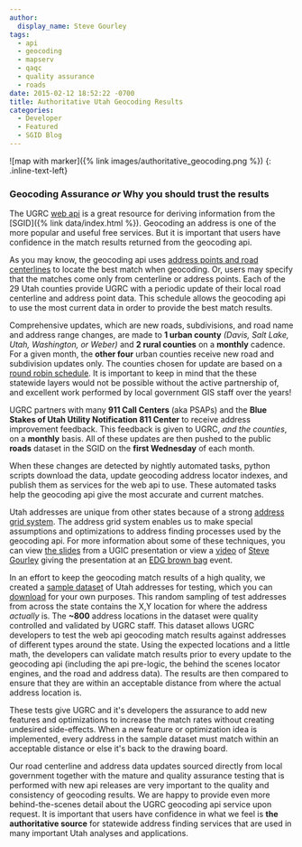 ```yaml
---
author:
  display_name: Steve Gourley
tags:
  - api
  - geocoding
  - mapserv
  - qaqc
  - quality assurance
  - roads
date: 2015-02-12 18:52:22 -0700
title: Authoritative Utah Geocoding Results
categories:
  - Developer
  - Featured
  - SGID Blog
---
```


![map with marker]({% link images/authoritative_geocoding.png %})
{: .inline-text-left}

### Geocoding Assurance _or_ Why you should trust the results

The UGRC [web api](https://api.mapserv.utah.gov) is a great resource for deriving information from the [SGID]({% link data/index.html %}). Geocoding an address is one of the more popular and useful free services. But it is important that users have confidence in the match results returned from the geocoding api.

As you may know, the geocoding api uses [address points and road centerlines](https://api.mapserv.utah.gov#geocoding) to locate the best match when geocoding. Or, users may specify that the matches come only from centerline or address points. Each of the 29 Utah counties provide UGRC with a periodic update of their local road centerline and address point data. This schedule allows the geocoding api to use the most current data in order to provide the best match results.

Comprehensive updates, which are new roads, subdivisions, and road name and address range changes, are made to **1 urban county** _(Davis, Salt Lake, Utah, Washington, or Weber)_ and **2 rural counties** on a **monthly** cadence. For a given month, the **other four** urban counties receive new road and subdivision updates only. The counties chosen for update are based on a [round robin schedule](https://docs.google.com/spreadsheet/ccc?key=0Aj18jufMWioidENRNDhPb3VtRTFGamJfYzlPal9TNmc&amp;usp=sharing). It is important to keep in mind that the these statewide layers would not be possible without the active partnership of, and excellent work performed by local government GIS staff over the years!

UGRC partners with many **911 Call Centers** (aka PSAPs) and the **Blue Stakes of Utah Utility Notification 811 Center** to receive address improvement feedback. This feedback is given to UGRC, _and the counties_, on a **monthly** basis. All of these updates are then pushed to the public **roads** dataset in the SGID on the **first Wednesday** of each month.

When these changes are detected by nightly automated tasks, python scripts download the data, update geocoding address locator indexes, and publish them as services for the web api to use. These automated tasks help the geocoding api give the most accurate and current matches.

Utah addresses are unique from other states because of a strong [address grid system](http://www.exploreutah.com/GettingAround/Navigating_Utahs_Streets.shtml). The address grid system enables us to make special assumptions and optimizations to address finding processes used by the geocoding api. For more information about some of these techniques, you can view [the slides](https://steveoh.github.io/Presentations/2014/UGIC/#0) from a UGIC presentation or view a [video](https://www.youtube.com/watch?v=BHhQxxXy6bo) of [Steve Gourley](https://twitter.com/steve_ugrc) giving the presentation at an [EDG brown bag](https://www.youtube.com/user/UtahDTS) event.

In an effort to keep the geocoding match results of a high quality, we created a [sample dataset](https://github.com/agrc/AddressAssurance) of Utah addresses for testing, which you can [download](https://github.com/agrc/AddressAssurance/blob/master/GCTestAddresses.gdb.zip?raw=true) for your own purposes. This random sampling of test addresses from across the state contains the X,Y location for where the address _actually_ is. The **~800** address locations in the dataset were quality controlled and validated by UGRC staff. This dataset allows UGRC developers to test the web api geocoding match results against addresses of different types around the state. Using the expected locations and a little math, the developers can validate match results prior to every update to the geocoding api (including the api pre-logic, the behind the scenes locator engines, and the road and address data). The results are then compared to ensure that they are within an acceptable distance from where the actual address location is.

These tests give UGRC and it's developers the assurance to add new features and optimizations to increase the match rates without creating undesired side-effects. When a new feature or optimization idea is implemented, every address in the sample dataset must match within an acceptable distance or else it's back to the drawing board.

Our road centerline and address data updates sourced directly from local government together with the mature and quality assurance testing that is performed with new api releases are very important to the quality and consistency of geocoding results. We are happy to provide even more behind-the-scenes detail about the UGRC geocoding api service upon request. It is important that users have confidence in what we feel is **the authoritative source** for statewide address finding services that are used in many important Utah analyses and applications.

